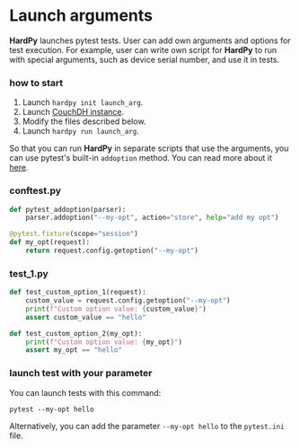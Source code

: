 # Launch arguments

**HardPy** launches pytest tests.
User can add own arguments and options for test execution.
For example, user can write own script for **HardPy** to run with special arguments, such as device serial number, and use it in tests.

### how to start

1. Launch `hardpy init launch_arg`.
2. Launch [CouchDH instance](../documentation/database.md#couchdb-instance).
3. Modify the files described below.
4. Launch `hardpy run launch_arg`.

So that you can run **HardPy** in separate scripts that use the arguments, you can use pytest's built-in `addoption` method.
You can read more about it [here](https://docs.pytest.org/en/stable/example/simple.html#how-to-change-command-line-options-defaults).

### conftest.py

```python
def pytest_addoption(parser):
    parser.addoption("--my-opt", action="store", help="add my opt")

@pytest.fixture(scope="session")
def my_opt(request):
    return request.config.getoption("--my-opt")
```

### test_1.py

```python
def test_custom_option_1(request):
    custom_value = request.config.getoption("--my-opt")
    print(f"Custom option value: {custom_value}")
    assert custom_value == "hello"

def test_custom_option_2(my_opt):
    print(f"Custom option value: {my_opt}")
    assert my_opt == "hello"
```

### launch test with your parameter

You can launch tests with this command:

```
pytest --my-opt hello
```

Alternatively, you can add the parameter `--my-opt hello` to the `pytest.ini` file.
